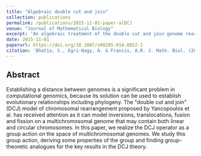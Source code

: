 ```yaml
---
title: "Algebraic double cut and join"
collection: publications
permalink: /publications/2015-11-01-paper-alDCJ
venue: "Journal of Mathematical Biology"
excerpt: 'An algebraic treatment of the double cut and join genome rearrangement operator'
date: 2015-11-01
paperurl: https://doi.org/10.1007/s00285-014-0852-1
citation: 'Bhatia, S., Egri-Nagy, A. & Francis, A.R. J. Math. Biol. (2015) 71: 1149.'
---
```


## Abstract
Establishing a distance between genomes is a significant problem in computational genomics, because its solution can be used to establish evolutionary relationships including phylogeny. 
The "double cut and join" (DCJ) model of chromosomal rearrangement proposed by Yancopoulos et al. has received attention as it can model inversions, translocations, fusion and fission on a multichromosomal genome that may contain both linear and circular chromosomes. In this paper, we realize the DCJ operator as a group action on the space of multichromosomal genomes. We study this group action, deriving some properties of the group and finding group-theoretic analogues for the key results in the DCJ theory.
